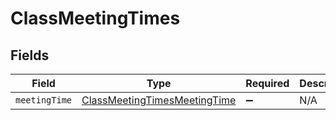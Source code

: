 # ClassMeetingTimes


## Fields

| Field                                                                               | Type                                                                                | Required                                                                            | Description                                                                         |
| ----------------------------------------------------------------------------------- | ----------------------------------------------------------------------------------- | ----------------------------------------------------------------------------------- | ----------------------------------------------------------------------------------- |
| `meetingTime`                                                                       | [ClassMeetingTimesMeetingTime](../../models/shared/classmeetingtimesmeetingtime.md) | :heavy_minus_sign:                                                                  | N/A                                                                                 |